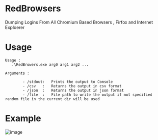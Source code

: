 # RedBrowsers
 Dumping Logins From All Chromium Based Browsers , Firfox and Internet Exploerer

# Usage
```
Usage :
   .\RedBrowers.exe arg0 arg1 arg2 ...

Arguments :

        - /stdout:   Prints the output to Console
        - /csv   :   Returns the output in csv format
        - /json  :   Returns the output in json format
        - /file  :   File path to write the output if not specified random file in the current dir will be used

```
# Example
![image](https://user-images.githubusercontent.com/113052354/188942048-72763ae5-a3ae-444c-87d3-f48064db17f6.png)
